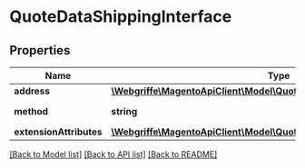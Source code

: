 # QuoteDataShippingInterface

## Properties
Name | Type | Description | Notes
------------ | ------------- | ------------- | -------------
**address** | [**\Webgriffe\MagentoApiClient\Model\QuoteDataAddressInterface**](QuoteDataAddressInterface.md) |  | 
**method** | **string** | Shipping method | 
**extensionAttributes** | [**\Webgriffe\MagentoApiClient\Model\QuoteDataShippingExtensionInterface**](QuoteDataShippingExtensionInterface.md) |  | [optional] 

[[Back to Model list]](../README.md#documentation-for-models) [[Back to API list]](../README.md#documentation-for-api-endpoints) [[Back to README]](../README.md)


